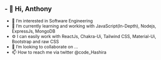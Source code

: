 ## - 👋 Hi, Anthony
- 👀 I’m interested in Software Engineering
- 🌱 I’m currently learning and working with JavaScript(In-Depth), Nodejs, ExpressJs, MongoDB
- ⚙️ I can easily work with ReactJs, Chakra-Ui, Tailwind CSS, Material-Ui, Bootstrap and raw CSS
- 💞️ I’m looking to collaborate on ...
- 📫 How to reach me via twitter @code_Hashira

<!---
TYDev01/TYDev01 is a ✨ special ✨ repository because its `README.md` (this file) appears on your GitHub profile.
You can click the Preview link to take a look at your changes.
--->
